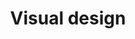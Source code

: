---
id: visual-design
title: Visual design
description: 
icon: 
layout: topic-hub
section: topics
---